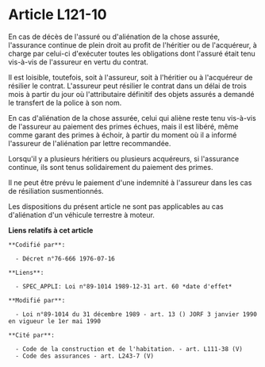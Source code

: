 # Article L121-10

En cas de décès de l'assuré ou d'aliénation de la chose assurée, l'assurance continue de plein droit au profit de l'héritier
ou de l'acquéreur, à charge par celui-ci d'exécuter toutes les obligations dont l'assuré était tenu vis-à-vis de l'assureur
en vertu du contrat.

Il est loisible, toutefois, soit à l'assureur, soit à l'héritier ou à l'acquéreur de résilier le contrat. L'assureur peut
résilier le contrat dans un délai de trois mois à partir du jour où l'attributaire définitif des objets assurés a demandé le
transfert de la police à son nom.

En cas d'aliénation de la chose assurée, celui qui aliène reste tenu vis-à-vis de l'assureur au paiement des primes échues,
mais il est libéré, même comme garant des primes à échoir, à partir du moment où il a informé l'assureur de l'aliénation par
lettre recommandée.

Lorsqu'il y a plusieurs héritiers ou plusieurs acquéreurs, si l'assurance continue, ils sont tenus solidairement du paiement
des primes.

Il ne peut être prévu le paiement d'une indemnité à l'assureur dans les cas de résiliation susmentionnés.

Les dispositions du présent article ne sont pas applicables au cas d'aliénation d'un véhicule terrestre à moteur.

**Liens relatifs à cet article**

	**Codifié par**:

	  - Décret n°76-666 1976-07-16

	**Liens**:

	  - SPEC_APPLI: Loi n°89-1014 1989-12-31 art. 60 *date d'effet*

	**Modifié par**:

	  - Loi n°89-1014 du 31 décembre 1989 - art. 13 () JORF 3 janvier 1990 en vigueur le 1er mai 1990

	**Cité par**:

	  - Code de la construction et de l'habitation. - art. L111-38 (V)
	  - Code des assurances - art. L243-7 (V)
